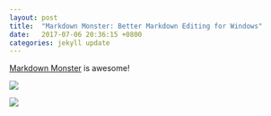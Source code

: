 ```yaml
---
layout: post
title:  "Markdown Monster: Better Markdown Editing for Windows"
date:   2017-07-06 20:36:15 +0800
categories: jekyll update
---
```

<a href="https://markdownmonster.west-wind.com/" target="_blank">Markdown Monster</a> is awesome!

![](https://markdownmonster.west-wind.com/images/markdownmonstermonsterbigger.png)

![](https://markdownmonster.west-wind.com/images/screenshot.png)